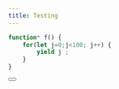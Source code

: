 ```yaml
---
title: Testing
---
```






```js
function* f() {
    for(let j=0;j<100; j++) {
        yield j ; 
    }
}
```

<button onclick="console.log(f().next())">
